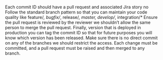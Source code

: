 Each commit ID should have a pull request and associated Jira story no
Follow the standard branch pattern so that you can maintain your code quality like feature/*, bugfix/*, release/*, master, develop/*, integration/*
Ensure the pull request is reviewed by the reviewer we shouldn’t allow the same person to merge the pull request.
Finally, version that is deployed in production you can tag the commit ID so that for future purposes you will know which version has been released.
Make sure there is no direct commit on any of the branches we should restrict the access. Each change must be committed, and a pull request must be raised and then merged to any branch.


